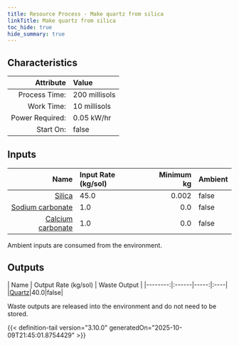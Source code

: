 ```yaml
---
title: Resource Process - Make quartz from silica
linkTitle: Make quartz from silica
toc_hide: true
hide_summary: true
---
```

<!-- This is generated by the MarsSim HelpGenertor, do not edit. -->

## Characteristics

| Attribute      | Value |
|--------:|:------|
|Process Time:|200 millisols|
|Work Time:|10 millisols|
|Power Required:|0.05 kW/hr|
|Start On:|false|

## Inputs
| Name      | Input Rate (kg/sol) | Minimum kg | Ambient |
|--------:|:------|-----:|:----|
|[Silica](/docs/definitions/resource/silica)|45.0|0.002|false|
|[Sodium carbonate](/docs/definitions/resource/sodium-carbonate)|1.0|0.0|false|
|[Calcium carbonate](/docs/definitions/resource/calcium-carbonate)|1.0|0.0|false|

Ambient inputs are consumed from the environment.

## Outputs
| Name      | Output Rate (kg/sol) | Waste Output |
|--------:|:------|-----:|:----|
|[Quartz](/docs/definitions/resource/quartz)|40.0|false|

Waste outputs are released into the environment and do not need to be stored.


{{< definition-tail version="3.10.0" generatedOn="2025-10-09T21:45:01.8754429" >}}



